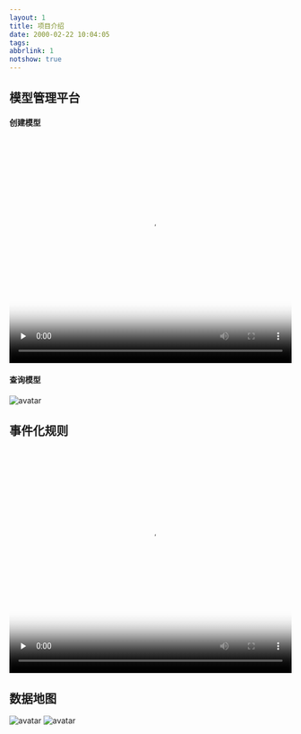 ```yaml
---
layout: 1
title: 项目介绍
date: 2000-02-22 10:04:05
tags:
abbrlink: 1
notshow: true
---
```


## 模型管理平台

<!-- #### 功能点

![avatar](https://cdn.tulaoda.top/cdn/images/project/模型管理平台功能点.png) -->

#### 创建模型

<video  width="100%" height="400" id="video" controls="" preload="none" poster="https://cdn.tulaoda.top/cdn/images/project/模型管理平台.png">
<source id="mp4" src="https://cdn.tulaoda.top/cdn/vedio/project/模型管理平台.mov" type="video/mp4">
</video>

#### 查询模型

![avatar](https://cdn.tulaoda.top/cdn/images/project/模型管理平台查询模型.png)

## 事件化规则

<video  width="100%" height="400" id="video" controls="" preload="none" poster="https://cdn.tulaoda.top/cdn/images/project/事件化规则.png">
<source id="mp4" src="https://cdn.tulaoda.top/cdn/vedio/project/事件化规则.mov" type="video/mp4">
</video>

## 数据地图

![avatar](https://cdn.tulaoda.top/cdn/images/project/数据地图1.png)
![avatar](https://cdn.tulaoda.top/cdn/images/project/数据地图2.png)
